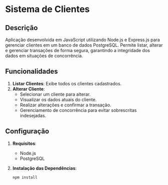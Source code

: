 # Sistema de Clientes

## Descrição

Aplicação desenvolvida em JavaScript utilizando Node.js e Express.js para gerenciar clientes em um banco de dados PostgreSQL. Permite listar, alterar e gerenciar transações de forma segura, garantindo a integridade dos dados em situações de concorrência.

## Funcionalidades

1. **Listar Clientes**: Exibe todos os clientes cadastrados.
2. **Alterar Cliente**:
   - Selecionar um cliente para alterar.
   - Visualizar os dados atuais do cliente.
   - Realizar alterações e confirmar a transação.
   - Gerenciamento de concorrência para evitar sobrescritas indesejadas.

## Configuração

1. **Requisitos**:
   - Node.js
   - PostgreSQL

2. **Instalação das Dependências**:

   ```bash
   npm install
